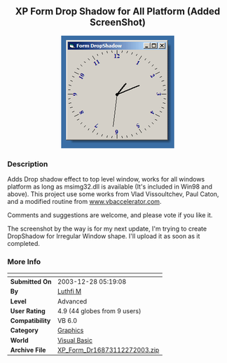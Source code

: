 ﻿<div align="center">

## XP Form Drop Shadow for All Platform \(Added ScreenShot\)

<img src="PIC2003122911901443.gif">
</div>

### Description

Adds Drop shadow effect to top level window, works for all windows platform as long as msimg32.dll is available (It's included in Win98 and above). This project use some works from Vlad Vissoultchev, Paul Caton, and a modified routine from www.vbaccelerator.com.

Comments and suggestions are welcome, and please vote if you like it.

The screenshot by the way is for my next update, I'm trying to create DropShadow for Irregular Window shape. I'll upload it as soon as it completed.
 
### More Info
 


<span>             |<span>
---                |---
**Submitted On**   |2003-12-28 05:19:08
**By**             |[Luthfi M](https://github.com/Planet-Source-Code/PSCIndex/blob/master/ByAuthor/luthfi-m.md)
**Level**          |Advanced
**User Rating**    |4.9 (44 globes from 9 users)
**Compatibility**  |VB 6\.0
**Category**       |[Graphics](https://github.com/Planet-Source-Code/PSCIndex/blob/master/ByCategory/graphics__1-46.md)
**World**          |[Visual Basic](https://github.com/Planet-Source-Code/PSCIndex/blob/master/ByWorld/visual-basic.md)
**Archive File**   |[XP\_Form\_Dr16873112272003\.zip](https://github.com/Planet-Source-Code/luthfi-m-xp-form-drop-shadow-for-all-platform-added-screenshot__1-50633/archive/master.zip)








